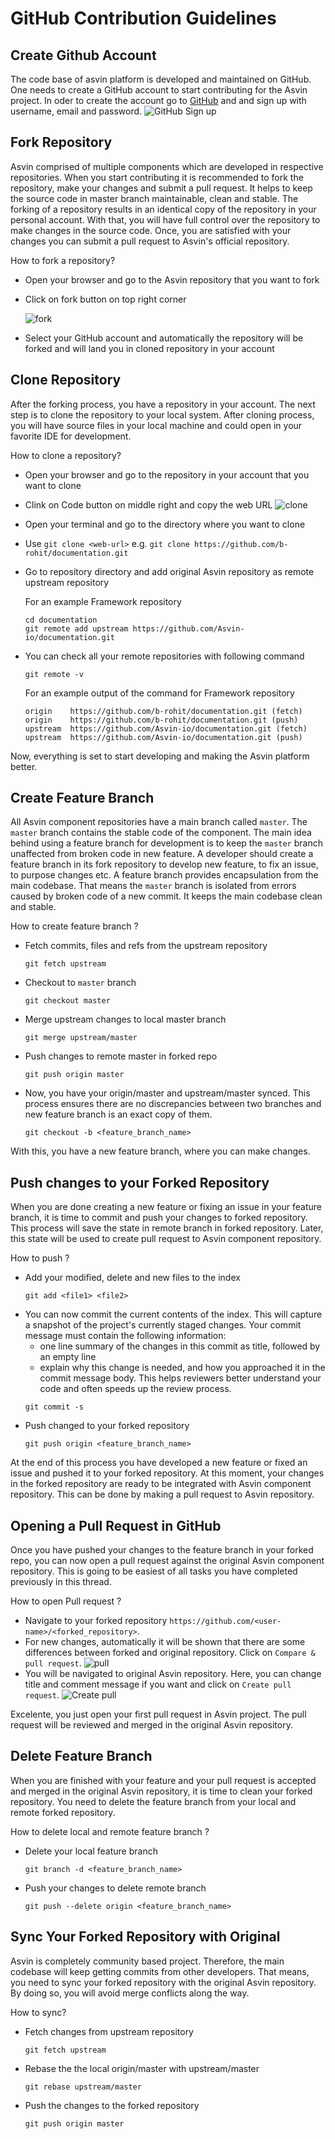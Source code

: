 # GitHub Contribution Guidelines

## Create Github Account

The code base of asvin platform is developed and maintained on GitHub. One needs to create a GitHub account to start contributing for the Asvin project. In oder to create the account go to [GitHub](https://github.com/) and and sign up with username, email and password.
![GitHub Sign up](signup.jpg)

## Fork Repository

Asvin comprised of multiple components which are developed in respective repositories. When you start contributing it is recommended to fork the repository, make your changes and submit a pull request. It helps to keep the source code in master branch maintainable, clean and stable. The forking of a repository results in an identical copy of the repository in your personal account. With that, you will have full control over the repository to make changes in the source code. Once, you are satisfied with your changes you can submit a pull request to Asvin's official repository.

How to fork a repository?

- Open your browser and go to the Asvin repository that you want to fork
- Click on fork button on top right corner

  ![fork](fork.jpg)

- Select your GitHub account and automatically the repository will be forked and will land you in cloned repository in your account

## Clone Repository

After the forking process, you have a repository in your account. The next step is to clone the repository to your local system. After cloning process, you will have source files in your local machine and could open in your favorite IDE for development.

How to clone a repository?

- Open your browser and go to the repository in your account that you want to clone
- Clink on Code button on middle right and copy the web URL
  ![clone](clone.jpg)
- Open your terminal and go to the directory where you want to clone
- Use `git clone <web-url>` e.g. `git clone https://github.com/b-rohit/documentation.git`
- Go to repository directory and add original Asvin repository as remote upstream repository

  For an example Framework repository

  ```
  cd documentation
  git remote add upstream https://github.com/Asvin-io/documentation.git
  ```

- You can check all your remote repositories with following command

  ```
  git remote -v
  ```

  For an example output of the command for Framework repository

  ```
  origin	https://github.com/b-rohit/documentation.git (fetch)
  origin	https://github.com/b-rohit/documentation.git (push)
  upstream	https://github.com/Asvin-io/documentation.git (fetch)
  upstream	https://github.com/Asvin-io/documentation.git (push)

  ```

Now, everything is set to start developing and making the Asvin platform better.

## Create Feature Branch

All Asvin component repositories have a main branch called `master`. The `master` branch contains the stable code of the component. The main idea behind using a feature branch for development is to keep the `master` branch unaffected from broken code in new feature. A developer should create a feature branch in its fork repository to develop new feature, to fix an issue, to purpose changes etc. A feature branch provides encapsulation from the main codebase. That means the `master` branch is isolated from errors caused by broken code of a new commit. It keeps the main codebase clean and stable.

How to create feature branch ?

- Fetch commits, files and refs from the upstream repository
  ```
  git fetch upstream
  ```
- Checkout to `master` branch
  ```
  git checkout master
  ```
- Merge upstream changes to local master branch
  ```
  git merge upstream/master
  ```
- Push changes to remote master in forked repo
  ```
  git push origin master
  ```
- Now, you have your origin/master and upstream/master synced. This process ensures there are no discrepancies between two branches and new feature branch is an exact copy of them.
  ```
  git checkout -b <feature_branch_name>
  ```

With this, you have a new feature branch, where you can make changes.

## Push changes to your Forked Repository

When you are done creating a new feature or fixing an issue in your feature branch, it is time to commit and push your changes to forked repository. This process will save the state in remote branch in forked repository. Later, this state will be used to create pull request to Asvin component repository.

How to push ?

- Add your modified, delete and new files to the index
  ```
  git add <file1> <file2>
  ```
- You can now commit the current contents of the index. This will capture a snapshot of the project's currently staged changes. Your commit message must contain the following information:
  - one line summary of the changes in this commit as title, followed by an empty line
  - explain why this change is needed, and how you approached it in the commit message body. This helps reviewers better understand your code and often speeds up the review process.
  ```
  git commit -s
  ```
- Push changed to your forked repository
  ```
  git push origin <feature_branch_name>
  ```

At the end of this process you have developed a new feature or fixed an issue and pushed it to your forked repository. At this moment, your changes in the forked repository are ready to be integrated with Asvin component repository. This can be done by making a pull request to Asvin repository.

## Opening a Pull Request in GitHub

Once you have pushed your changes to the feature branch in your forked repo, you can now open a pull request against the original Asvin component repository. This is going to be easiest of all tasks you have completed previously in this thread.

How to open Pull request ?

- Navigate to your forked repository `https://github.com/<user-name>/<forked_repository>`.
- For new changes, automatically it will be shown that there are some differences between forked and original repository. Click on `Compare & pull request`.
  ![pull](pull.jpg)
- You will be navigated to original Asvin repository. Here, you can change title and comment message if you want and click on `Create pull request`.
  ![Create pull](open-pull.jpg)

Excelente, you just open your first pull request in Asvin project. The pull request will be reviewed and merged in the original Asvin repository.

## Delete Feature Branch

When you are finished with your feature and your pull request is accepted and merged in the original Asvin repository, it is time to clean your forked repository. You need to delete the feature branch from your local and remote forked repository.

How to delete local and remote feature branch ?

- Delete your local feature branch

  ```
  git branch -d <feature_branch_name>
  ```

- Push your changes to delete remote branch

  ```
  git push --delete origin <feature_branch_name>
  ```

## Sync Your Forked Repository with Original

Asvin is completely community based project. Therefore, the main codebase will keep getting commits from other developers. That means, you need to sync your forked repository with the original Asvin repository. By doing so, you will avoid merge conflicts along the way.

How to sync?

- Fetch changes from upstream repository
  ```
  git fetch upstream
  ```
- Rebase the the local origin/master with upstream/master
  ```
  git rebase upstream/master
  ```
- Push the changes to the forked repository
  ```
  git push origin master
  ```
